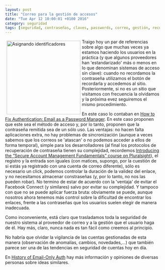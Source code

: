 ```yaml
---
layout: post
title: "Correo para la gestión de accesos"
date: "Tue Apr 12 10:00:01 +0100 2016"
category: seguridad
tags: [seguridad, contraseñas, claves, passwords, correo, gestión, recuperación]
---
```






<a href="https://www.flickr.com/photos/fernand0/5523743237" title="Asignando identificadores"><img src="https://c2.staticflickr.com/6/5060/5523743237_4282d2fcac_m.jpg" width="240"  alt="Asignando identificadores" style="float:left; margin:5px"></a>
Traigo hoy un par de referencias sobre algo que muchas veces ya estamos haciendo los usuarios en la práctica (y que algunos proveedores han 'estandarizado' más o menos en lo que denominan sistemas de acceso sin clave): cuando no recordamos la contraseña utilizamos el botón de recordarla y accedemos al sitio. Posteriormente, si no es un sitio que visitamos con frecuencia la olvidamos y la próxima evez seguiremos el mismo procedimiento.

En este caso lo contaban en [How to Fix Authentication: Email as a Password Manager](http://sakurity.com/blog/2015/04/10/email_password_manager.html). En este caso proponen que este sea el método de acceso y, por lo tanto, proponen que la contraseña remitida sea de un sólo uso. Las ventajas: no hacen falta aplicaciones extra, no hay problemas de sincronización (aunque a veces sabemos que los correos se 'atascan' o no podemos acceder a ellos de forma temporal), simple para los desarrolladores (al final los protocolos de recuperación de contraseña tienen su complejidad, recordemos [Introducing the “Secure Account Management Fundamentals” course on Pluralsight](http://fernand0.github.io/Fundamentos-De-Gestion-De-Cuentas/)), el registro y la entrada son iguales (con matices, supongo, por la cuestión de si estás ya registrado con una cuenta de correo diferente), sólo es necesario un click, podemos controlar la duración de la validez del enlace, y no necesitamos almacenar constraseñas (y, por lo tanto, no nos las pueden robar).
No termino de estar de acuerdo con la 'ventaja' de evitar el Facebook Connect (y similares) salvo por evitar su complejidad. Y tampoco con que no se puede aplicar fuerza bruta: obviamente se puede, aunque nosotros ahora tenemos más control sobre la dificultad de encontrar los enlaces, frente a las contraseñas que los usuarios suelen elegir de manera inadecuada. 

Como inconveniente, está claro que trasladamos toda la seguridad de nuestro sistema al proveedor de correo y a la gestión que el usuario haga de él.
Hay más, claro, nunca nada es tan fácil como creemos al principio.

No habría que olvidar la vigilancia de las cuentas gestionadas de esta manera (observación de anomalías, cambios, novedades,...) que también parece ser una de las tendencias en seguridad de cuentas hoy en día.

En [History of Email-Only Auth](https://medium.com/@lucas_gonze/history-of-email-only-auth-6b33b0065f74) hay más información y opiniones de diversas personas sobre ideas similares.
